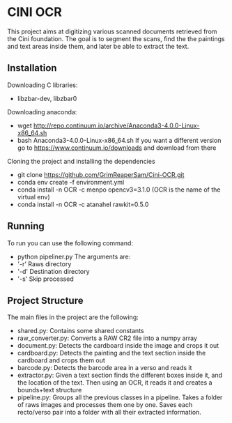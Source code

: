 CINI OCR
========

This project aims at digitizing various scanned documents retrieved from the Cini foundation.
The goal is to segment the scans, find the the paintings and text areas inside them, and later be able to extract the text.

Installation
------------

Downloading C libraries: 
 * libzbar-dev, libzbar0
 
Downloading anaconda:
 * wget http://repo.continuum.io/archive/Anaconda3-4.0.0-Linux-x86_64.sh
 * bash Anaconda3-4.0.0-Linux-x86_64.sh
If you want a different version go to https://www.continuum.io/downloads 
and download from there

Cloning the project and installing the dependencies
 * git clone https://github.com/GrimReaperSam/Cini-OCR.git
 * conda env create -f environment.yml
 * conda install -n OCR -c menpo opencv3=3.1.0 (OCR is the name of the virtual env)
 * conda install -n OCR -c atanahel rawkit=0.5.0

Running
-------
 
To run you can use the following command:
 * python pipeliner.py
The arguments are:
 * '-r' Raws directory
 * '-d' Destination directory
 * '-s' Skip processed

Project Structure
-----------------
 
The main files in the project are the following:
 * shared.py: Contains some shared constants
 * raw_converter.py: Converts a RAW CR2 file into a numpy array
 * document.py: Detects the cardboard inside the image and crops it out
 * cardboard.py: Detects the painting and the text section inside the cardboard and crops them out
 * barcode.py: Detects the barcode area in a verso and reads it
 * extractor.py: Given a text section finds the different boxes inside it, and the location of the text.
                 Then using an OCR, it reads it and creates a bounds+text structure
 * pipeline.py: Groups all the previous classes in a pipeline. Takes a folder of raws images and processes them one by one.
                Saves each recto/verso pair into a folder with all their extracted information.
 

